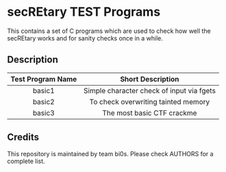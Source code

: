 # secREtary TEST Programs

This contains a set of C programs which are used to check how well the secREtary works and for sanity checks once in a while. 

## Description

|Test Program Name|Short Description|
|:-:|:-:|
|basic1|Simple character check of input via fgets|
|basic2|To check overwriting tainted memory|
|basic3|The most basic CTF crackme|

## Credits

This repository is maintained by team bi0s. Please check AUTHORS for a complete list. 

